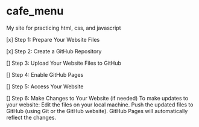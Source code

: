 # cafe_menu
My site for practicing html, css, and javascript

[x] Step 1: Prepare Your Website Files

[x] Step 2: Create a GitHub Repository

[] Step 3: Upload Your Website Files to GitHub

[] Step 4: Enable GitHub Pages

[] Step 5: Access Your Website

[] Step 6: Make Changes to Your Website (if needed)
  To make updates to your website:
  Edit the files on your local machine.
  Push the updated files to GitHub (using Git or the GitHub website).
  GitHub Pages will automatically reflect the changes.

